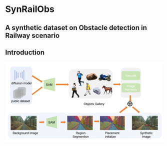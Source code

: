 # SynRailObs

## A synthetic dataset on Obstacle detection in Railway scenario

## Introduction
![intro](md-imgs/intro.png)